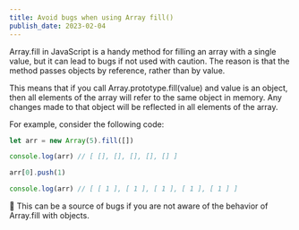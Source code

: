 ```yaml
---
title: Avoid bugs when using Array fill()
publish_date: 2023-02-04
---
```


Array.fill in JavaScript is a handy method for filling an array with a single value, but it can lead to bugs if not used with caution. The reason is that the method passes objects by reference, rather than by value.

This means that if you call Array.prototype.fill(value) and value is an object, then all elements of the array will refer to the same object in memory. Any changes made to that object will be reflected in all elements of the array.

For example, consider the following code:

```js
let arr = new Array(5).fill([])

console.log(arr) // [ [], [], [], [], [] ]

arr[0].push(1)

console.log(arr) // [ [ 1 ], [ 1 ], [ 1 ], [ 1 ], [ 1 ] ]
```

🚨 This can be a source of bugs if you are not aware of the behavior of Array.fill with objects.
